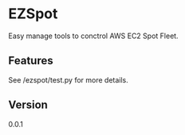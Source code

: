 # EZSpot


Easy manage tools to conctrol AWS EC2 Spot Fleet.

## Features

See /ezspot/test.py for more details.

## Version

0.0.1
